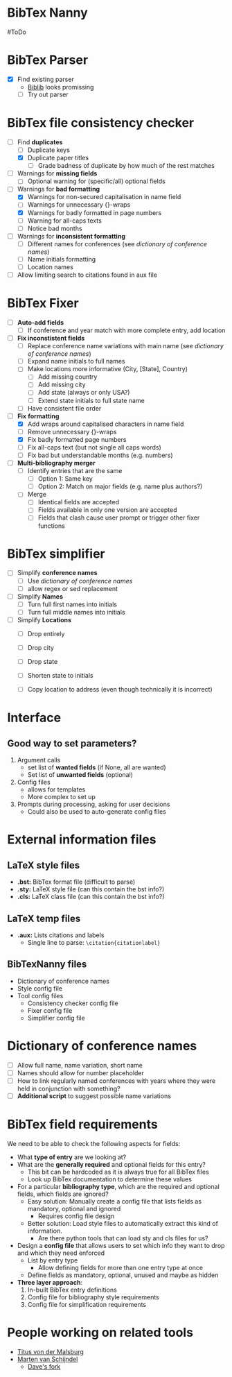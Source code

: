 # BibTex Nanny

#ToDo


# BibTex Parser

- [x] Find existing parser
	- [Biblib](https://github.com/aclements/biblib) looks promissing
	- [ ] Try out parser

# BibTex file consistency checker

- [ ] Find **duplicates**
	- [ ] Duplicate keys
	- [x] Duplicate paper titles
		- [ ] Grade badness of duplicate by how much of the rest matches
- [ ] Warnings for **missing fields**
	- [ ] Optional warning for (specific/all) optional fields
- [ ] Warnings for **bad formatting**
	- [x] Warnings for non-secured capitalisation in name field
	- [ ] Warnings for unnecessary {}-wraps
	- [x] Warnings for badly formatted in page numbers
	- [ ] Warning for all-caps texts
	- [ ] Notice bad months
- [ ] Warnings for **inconsistent formatting**
	- [ ] Different names for conferences (see _dictionary of conference names_)
	- [ ] Name initials formatting
	- [ ] Location names
- [ ] Allow limiting search to citations found in aux file

# BibTex Fixer

- [ ] **Auto-add fields**
	- [ ] If conference and year match with more complete entry, add location
- [ ] **Fix inconstistent fields**
	- [ ] Replace conference name variations with main name (see _dictionary of conference names_)
	- [ ] Expand name initials to full names
	- [ ] Make locations more informative (City, [State], Country)
		- [ ] Add missing country
		- [ ] Add missing city
		- [ ] Add state (always or only USA?)
		- [ ] Extend state initials to full state name
	- [ ] Have consistent file order
- [ ] **Fix** **formatting**
	- [x] Add wraps around capitalised characters in name field
	- [ ] Remove unnecessary {}-wraps
	- [x] Fix badly formatted page numbers
	- [ ] Fix all-caps text (but not single all caps words)
	- [ ] Fix bad but understandable months (e.g. numbers)
- [ ] **Multi-bibliography merger**
	- [ ] Identify entries that are the same
		- [ ] Option 1: Same key
		- [ ] Option 2: Match on major fields (e.g. name plus authors?)
	- [ ] Merge
		- [ ] Identical fields are accepted
		- [ ] Fields available in only one version are accepted
		- [ ] Fields that clash cause user prompt or trigger other fixer functions

# BibTex simplifier

- [ ] Simplify **conference names**
	- [ ] Use _dictionary of conference names_
	- [ ] allow regex or sed replacement
- [ ] Simplify **Names**
	- [ ] Turn full first names into initials
	- [ ] Turn full middle names into initials
- [ ] Simplify **Locations**
	- [ ] Drop entirely
	- [ ] Drop city
	- [ ] Drop state
	- [ ] Shorten state to initials
	- [ ] Copy location to address (even though technically it is incorrect)



# Interface


## Good way to **set parameters**?

1. Argument calls
	- set list of **wanted fields** (if None, all are wanted)
	- Set list of **unwanted fields** (optional)
2. Config files
	- allows for templates
	- More complex to set up
3. Prompts during processing, asking for user decisions
	- Could also be used to auto-generate config files

# External information files


## LaTeX style files

- **.bst:** BibTex format file (difficult to parse)
- **.sty:** LaTeX style file (can this contain the bst info?)
- **.cls:** LaTeX class file (can this contain the bst info?)

## LaTeX temp files

- **.aux:** Lists citations and labels
	- Single line to parse: `\citation{citationlabel}`

## BibTexNanny files

- Dictionary of conference names
- Style config file
- Tool config files
	- Consistency checker config file
	- Fixer config file
	- Simplifier config file

# **Dictionary of conference names**

- [ ] Allow full name, name variation, short name
- [ ] Names should allow for number placeholder
- [ ] How to link regularly named conferences with years where they were held in conjunction with something?
- [ ] **Additional script** to suggest possible name variations

# BibTex field requirements

We need to be able to check the following aspects for fields:

- What **type of entry** are we looking at?
- What are the **generally required** and optional fields for this entry?
	- This bit can be hardcoded as it is always true for all BibTex files
	- Look up BibTex documentation to determine these values
- For a particular **bibliography type**, which are the required and optional fields, which fields are ignored?
	- Easy solution: Manually create a config file that lists fields as mandatory, optional and ignored
		- Requires config file design
	- Better solution: Load style files to automatically extract this kind of information.
		- Are there python tools that can load sty and cls files for us?
- Design a **config file** that allows users to set which info they want to drop and which they need enforced
	- List by entry type
		- Allow defining fields for more than one entry type at once
	- Define fields as mandatory, optional, unused and maybe as hidden
- **Three layer approach**:
	1. In-built BibTex entry definitions
	2. Config file for bibliography style requirements
	3. Config file for simplification requirements

# People working on related tools

- [Titus von der Malsburg](https://github.com/tmalsburg/helm-bibtex)
- [Marten van Schijndel](https://github.com/vansky/bibfile_cleaner)
	- [Dave's fork](https://github.com/dmhowcroft/bibfile_cleaner)
